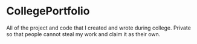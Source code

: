# CollegePortfolio
All of the project and code that I created and wrote during college. 
Private so that people cannot steal my work and claim it as their own.
